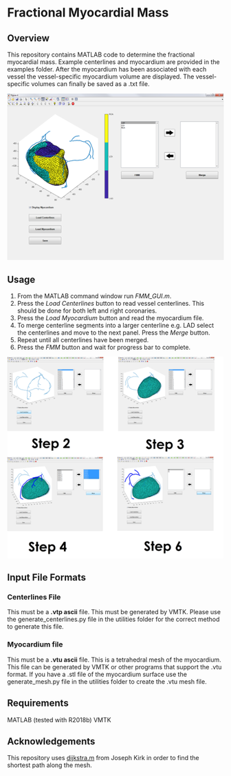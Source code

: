 # Fractional Myocardial Mass
## Overview
This repository contains MATLAB code to determine the 
fractional myocardial mass. Example centerlines and myocardium are provided
in the examples folder. After the myocardium has been associated with each
vessel the vessel-specific myocardium volume are displayed. The vessel-specific 
volumes can finally be saved as a .txt file.

![alt text](images/FMM1.png)

## Usage
1. From the MATLAB command window run *FMM_GUI.m*. 
2. Press the *Load Centerlines* button to read vessel centerlines.
This should be done for both left and right coronaries.
3. Press the *Load Myocardium* button and read the myocardium file.
4. To merge centerline segments into a larger centerline e.g. LAD
select the centerlines and move to the next panel. Press the *Merge* button.
5. Repeat until all centerlines have been merged. 
6. Press the *FMM* button and wait for progress bar to complete.

![alt text](images/FMM2.png)

## Input File Formats
### Centerlines File
This must be a **.vtp ascii** file. This must be generated by VMTK. 
Please use the generate_centerlines.py file in the utilities 
folder for the correct method to generate this file.

### Myocardium file
This must be a **.vtu ascii** file. This is a tetrahedral mesh of the myocardium.
This file can be generated by VMTK or other programs that support the .vtu format. 
If you have a .stl file of the myocardium surface use the 
generate_mesh.py file in the utilities folder to create the .vtu mesh file.

## Requirements
MATLAB (tested with R2018b)
VMTK

## Acknowledgements
This repository uses [dijkstra.m](https://www.mathworks.com/matlabcentral/fileexchange/12850-dijkstra-s-shortest-path-algorithm) from Joseph Kirk in order to find the
shortest path along the mesh. 
